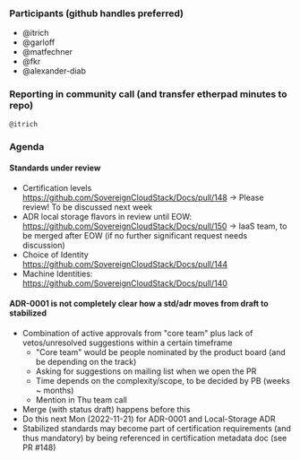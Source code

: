 ### Participants (github handles preferred)
* @itrich
* @garloff
* @matfechner
* @fkr
* @alexander-diab

### Reporting in community call (and transfer etherpad minutes to repo)
	@itrich

### Agenda
#### Standards under review
* Certification levels https://github.com/SovereignCloudStack/Docs/pull/148
	-> Please review! To be discussed next week
* ADR local storage flavors in review until EOW: https://github.com/SovereignCloudStack/Docs/pull/150
	-> IaaS team, to be merged after EOW (if no further significant request needs discussion)
* Choice of Identity https://github.com/SovereignCloudStack/Docs/pull/144
* Machine Identities: https://github.com/SovereignCloudStack/Docs/pull/140

#### ADR-0001 is not completely clear how a std/adr moves from draft to stabilized
* Combination of active approvals from "core team" plus lack of vetos/unresolved suggestions within a certain timeframe
	- "Core team" would be people nominated by the product board (and be depending on the track)
	- Asking for suggestions on mailing list when we open the PR
	- Time depends on the complexity/scope, to be decided by PB (weeks ~ months)
	- Mention in Thu team call
* Merge (with status draft) happens before this
* Do this next Mon (2022-11-21) for  ADR-0001 and Local-Storage ADR
* Stabilized standards may become part of certification requirements (and thus mandatory) by being referenced in certification metadata doc (see PR #148)
